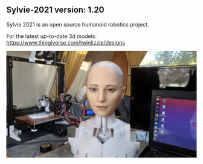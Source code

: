 
## Sylvie-2021 version: 1.20

Sylvie 2021 is an open source humanoid robotics project.

For the latest up-to-date 3d models:
https://www.thingiverse.com/twinlizzie/designs

![Sylvie 2021 Selfie](https://raw.githubusercontent.com/TwinLizzie/Sylvie-2021/master/images/Sylvie2021_PHOTO01.jpg)
